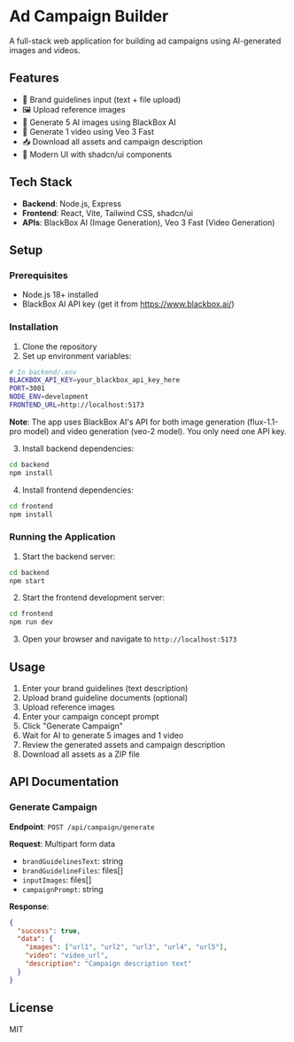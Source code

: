 # Ad Campaign Builder

A full-stack web application for building ad campaigns using AI-generated images and videos.

## Features

- 📝 Brand guidelines input (text + file upload)
- 🖼️ Upload reference images
- 🎨 Generate 5 AI images using BlackBox AI
- 🎥 Generate 1 video using Veo 3 Fast
- 📥 Download all assets and campaign description
- 🎯 Modern UI with shadcn/ui components

## Tech Stack

- **Backend**: Node.js, Express
- **Frontend**: React, Vite, Tailwind CSS, shadcn/ui
- **APIs**: BlackBox AI (Image Generation), Veo 3 Fast (Video Generation)

## Setup

### Prerequisites

- Node.js 18+ installed
- BlackBox AI API key (get it from https://www.blackbox.ai/)

### Installation

1. Clone the repository
2. Set up environment variables:

```bash
# In backend/.env
BLACKBOX_API_KEY=your_blackbox_api_key_here
PORT=3001
NODE_ENV=development
FRONTEND_URL=http://localhost:5173
```

**Note**: The app uses BlackBox AI's API for both image generation (flux-1.1-pro model) and video generation (veo-2 model). You only need one API key.

3. Install backend dependencies:

```bash
cd backend
npm install
```

4. Install frontend dependencies:

```bash
cd frontend
npm install
```

### Running the Application

1. Start the backend server:

```bash
cd backend
npm start
```

2. Start the frontend development server:

```bash
cd frontend
npm run dev
```

3. Open your browser and navigate to `http://localhost:5173`

## Usage

1. Enter your brand guidelines (text description)
2. Upload brand guideline documents (optional)
3. Upload reference images
4. Enter your campaign concept prompt
5. Click "Generate Campaign"
6. Wait for AI to generate 5 images and 1 video
7. Review the generated assets and campaign description
8. Download all assets as a ZIP file

## API Documentation

### Generate Campaign

**Endpoint**: `POST /api/campaign/generate`

**Request**: Multipart form data
- `brandGuidelinesText`: string
- `brandGuidelineFiles`: files[]
- `inputImages`: files[]
- `campaignPrompt`: string

**Response**:
```json
{
  "success": true,
  "data": {
    "images": ["url1", "url2", "url3", "url4", "url5"],
    "video": "video_url",
    "description": "Campaign description text"
  }
}
```

## License

MIT
